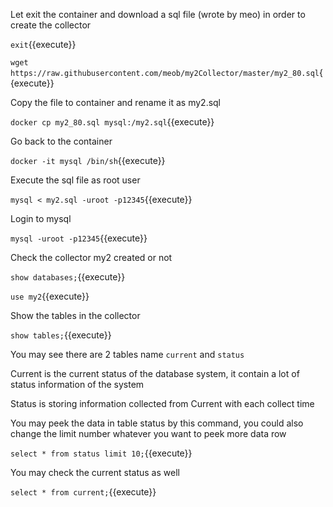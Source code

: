 Let exit the container and download a sql file (wrote by meo) in order to create the collector

`exit`{{execute}}

`wget https://raw.githubusercontent.com/meob/my2Collector/master/my2_80.sql`{{execute}}

Copy the file to container and rename it as my2.sql

`docker cp my2_80.sql mysql:/my2.sql`{{execute}}

Go back to the container 

`docker -it mysql /bin/sh`{{execute}}

Execute the sql file as root user 

`mysql < my2.sql -uroot -p12345`{{execute}}

Login to mysql

`mysql -uroot -p12345`{{execute}}

Check the collector my2 created or not

`show databases;`{{execute}}

`use my2`{{execute}}

Show the tables in the collector

`show tables;`{{execute}}

You may see there are 2 tables name `current` and `status`

Current is the current status of the database system, it contain a lot of status information of the system

Status is storing information collected from Current with each collect time

You may peek the data in table status by this command, you could also change the limit number whatever you want to peek more data row

`select * from status limit 10;`{{execute}}

You may check the current status as well

`select * from current;`{{execute}}
